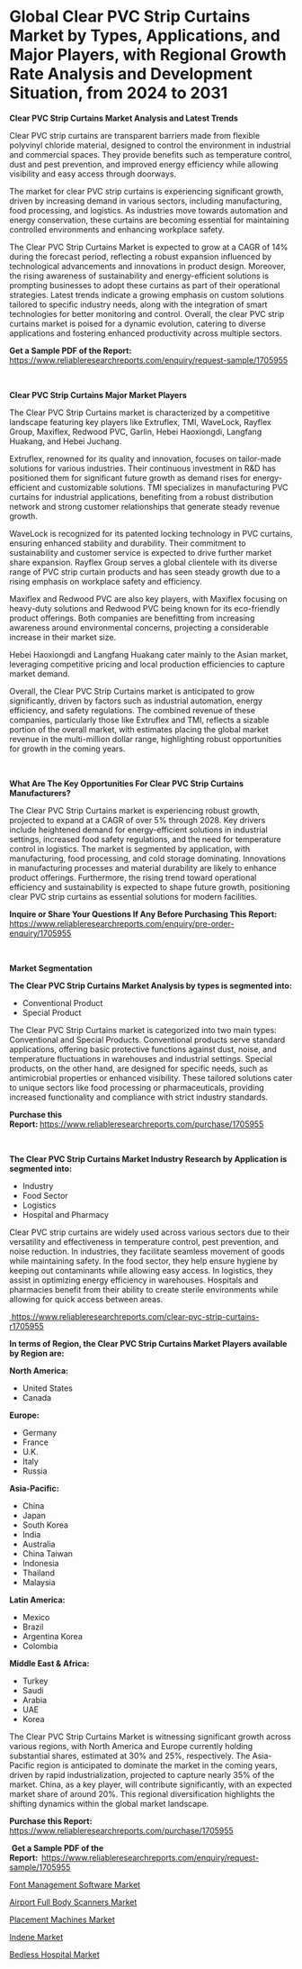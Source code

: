 <p><h1>Global Clear PVC Strip Curtains Market by Types, Applications, and Major Players, with Regional Growth Rate Analysis and Development Situation, from 2024 to 2031</h1></p><p><strong>Clear PVC Strip Curtains Market Analysis and Latest Trends</strong></p>
<p><p>Clear PVC strip curtains are transparent barriers made from flexible polyvinyl chloride material, designed to control the environment in industrial and commercial spaces. They provide benefits such as temperature control, dust and pest prevention, and improved energy efficiency while allowing visibility and easy access through doorways.</p><p>The market for clear PVC strip curtains is experiencing significant growth, driven by increasing demand in various sectors, including manufacturing, food processing, and logistics. As industries move towards automation and energy conservation, these curtains are becoming essential for maintaining controlled environments and enhancing workplace safety.</p><p>The Clear PVC Strip Curtains Market is expected to grow at a CAGR of 14% during the forecast period, reflecting a robust expansion influenced by technological advancements and innovations in product design. Moreover, the rising awareness of sustainability and energy-efficient solutions is prompting businesses to adopt these curtains as part of their operational strategies. Latest trends indicate a growing emphasis on custom solutions tailored to specific industry needs, along with the integration of smart technologies for better monitoring and control. Overall, the clear PVC strip curtains market is poised for a dynamic evolution, catering to diverse applications and fostering enhanced productivity across multiple sectors.</p></p>
<p><strong>Get a Sample PDF of the Report:&nbsp;</strong> <a href="https://www.reliableresearchreports.com/enquiry/request-sample/1705955?utm_campaign=13&utm_medium=2&utm_source=Github&utm_content=ia&utm_term=21102024&utm_id=clear-pvc-strip-curtains">https://www.reliableresearchreports.com/enquiry/request-sample/1705955</a></p>
<p>&nbsp;</p>
<p><strong>Clear PVC Strip Curtains Major Market Players</strong></p>
<p><p>The Clear PVC Strip Curtains market is characterized by a competitive landscape featuring key players like Extruflex, TMI, WaveLock, Rayflex Group, Maxiflex, Redwood PVC, Garlin, Hebei Haoxiongdi, Langfang Huakang, and Hebei Juchang. </p><p>Extruflex, renowned for its quality and innovation, focuses on tailor-made solutions for various industries. Their continuous investment in R&D has positioned them for significant future growth as demand rises for energy-efficient and customizable solutions. TMI specializes in manufacturing PVC curtains for industrial applications, benefiting from a robust distribution network and strong customer relationships that generate steady revenue growth.</p><p>WaveLock is recognized for its patented locking technology in PVC curtains, ensuring enhanced stability and durability. Their commitment to sustainability and customer service is expected to drive further market share expansion. Rayflex Group serves a global clientele with its diverse range of PVC strip curtain products and has seen steady growth due to a rising emphasis on workplace safety and efficiency.</p><p>Maxiflex and Redwood PVC are also key players, with Maxiflex focusing on heavy-duty solutions and Redwood PVC being known for its eco-friendly product offerings. Both companies are benefitting from increasing awareness around environmental concerns, projecting a considerable increase in their market size.</p><p>Hebei Haoxiongdi and Langfang Huakang cater mainly to the Asian market, leveraging competitive pricing and local production efficiencies to capture market demand.</p><p>Overall, the Clear PVC Strip Curtains market is anticipated to grow significantly, driven by factors such as industrial automation, energy efficiency, and safety regulations. The combined revenue of these companies, particularly those like Extruflex and TMI, reflects a sizable portion of the overall market, with estimates placing the global market revenue in the multi-million dollar range, highlighting robust opportunities for growth in the coming years.</p></p>
<p>&nbsp;</p>
<p><strong>What Are The Key Opportunities For Clear PVC Strip Curtains Manufacturers?</strong></p>
<p><p>The Clear PVC Strip Curtains market is experiencing robust growth, projected to expand at a CAGR of over 5% through 2028. Key drivers include heightened demand for energy-efficient solutions in industrial settings, increased food safety regulations, and the need for temperature control in logistics. The market is segmented by application, with manufacturing, food processing, and cold storage dominating. Innovations in manufacturing processes and material durability are likely to enhance product offerings. Furthermore, the rising trend toward operational efficiency and sustainability is expected to shape future growth, positioning clear PVC strip curtains as essential solutions for modern facilities.</p></p>
<p><strong>Inquire or Share Your Questions If Any Before Purchasing This Report:</strong> <a href="https://www.reliableresearchreports.com/enquiry/pre-order-enquiry/1705955?utm_campaign=13&utm_medium=2&utm_source=Github&utm_content=ia&utm_term=21102024&utm_id=clear-pvc-strip-curtains">https://www.reliableresearchreports.com/enquiry/pre-order-enquiry/1705955</a></p>
<p>&nbsp;</p>
<p><strong>Market Segmentation</strong></p>
<p><strong>The Clear PVC Strip Curtains Market Analysis by types is segmented into:</strong></p>
<p><ul><li>Conventional Product</li><li>Special Product</li></ul></p>
<p><p>The Clear PVC Strip Curtains market is categorized into two main types: Conventional and Special Products. Conventional products serve standard applications, offering basic protective functions against dust, noise, and temperature fluctuations in warehouses and industrial settings. Special products, on the other hand, are designed for specific needs, such as antimicrobial properties or enhanced visibility. These tailored solutions cater to unique sectors like food processing or pharmaceuticals, providing increased functionality and compliance with strict industry standards.</p></p>
<p><strong>Purchase this Report:&nbsp;</strong><a href="https://www.reliableresearchreports.com/purchase/1705955?utm_campaign=13&utm_medium=2&utm_source=Github&utm_content=ia&utm_term=21102024&utm_id=clear-pvc-strip-curtains">https://www.reliableresearchreports.com/purchase/1705955</a></p>
<p>&nbsp;</p>
<p><strong>The Clear PVC Strip Curtains Market Industry Research by Application is segmented into:</strong></p>
<p><ul><li>Industry</li><li>Food Sector</li><li>Logistics</li><li>Hospital and Pharmacy</li></ul></p>
<p><p>Clear PVC strip curtains are widely used across various sectors due to their versatility and effectiveness in temperature control, pest prevention, and noise reduction. In industries, they facilitate seamless movement of goods while maintaining safety. In the food sector, they help ensure hygiene by keeping out contaminants while allowing easy access. In logistics, they assist in optimizing energy efficiency in warehouses. Hospitals and pharmacies benefit from their ability to create sterile environments while allowing for quick access between areas.</p></p>
<p><a href="https://www.reliableresearchreports.com/clear-pvc-strip-curtains-r1705955?utm_campaign=13&utm_medium=2&utm_source=Github&utm_content=ia&utm_term=21102024&utm_id=clear-pvc-strip-curtains">&nbsp;https://www.reliableresearchreports.com/clear-pvc-strip-curtains-r1705955</a></p>
<p><strong>In terms of Region, the Clear PVC Strip Curtains Market Players available by Region are:</strong></p>
<p>
    <p> <strong> North America: </strong>
        <ul>
            <li>United States</li>
            <li>Canada</li>
        </ul>
        </p> 
    <p> <strong> Europe: </strong>
        <ul>
            <li>Germany</li>
            <li>France</li>
            <li>U.K.</li>
            <li>Italy</li>
            <li>Russia</li>
        </ul>
        </p> 
    <p> <strong> Asia-Pacific: </strong>
        <ul>
            <li>China</li>
            <li>Japan</li>
            <li>South Korea</li>
            <li>India</li>
            <li>Australia</li>
            <li>China Taiwan</li>
            <li>Indonesia</li>
            <li>Thailand</li>
            <li>Malaysia</li>
        </ul>
        </p> 
    <p> <strong> Latin America: </strong>
        <ul>
            <li>Mexico</li>
            <li>Brazil</li>
            <li>Argentina Korea</li>
            <li>Colombia</li>
        </ul>
        </p> 
    <p> <strong> Middle East & Africa: </strong>
        <ul>
            <li>Turkey</li>
            <li>Saudi</li>
            <li>Arabia</li>
            <li>UAE</li>
            <li>Korea</li>
        </ul>
    </p>
    </p>
<p><p>The Clear PVC Strip Curtains Market is witnessing significant growth across various regions, with North America and Europe currently holding substantial shares, estimated at 30% and 25%, respectively. The Asia-Pacific region is anticipated to dominate the market in the coming years, driven by rapid industrialization, projected to capture nearly 35% of the market. China, as a key player, will contribute significantly, with an expected market share of around 20%. This regional diversification highlights the shifting dynamics within the global market landscape.</p></p>
<p><strong>Purchase this Report: </strong><a href="https://www.reliableresearchreports.com/purchase/1705955?utm_campaign=13&utm_medium=2&utm_source=Github&utm_content=ia&utm_term=21102024&utm_id=clear-pvc-strip-curtains">https://www.reliableresearchreports.com/purchase/1705955</a></p>
<p>&nbsp;<strong>Get a Sample PDF of the Report:&nbsp;&nbsp;</strong><a href="https://www.reliableresearchreports.com/enquiry/request-sample/1705955?utm_campaign=13&utm_medium=2&utm_source=Github&utm_content=ia&utm_term=21102024&utm_id=clear-pvc-strip-curtains">https://www.reliableresearchreports.com/enquiry/request-sample/1705955</a></p>
<p><strong></strong></p>
<p><p><a href="https://github.com/pinesamshigoz/Market-Research-Report-List-1/blob/main/font-management-software-market.md?utm_campaign=13&utm_medium=2&utm_source=Github&utm_content=ia&utm_term=21102024&utm_id=clear-pvc-strip-curtains">Font Management Software Market</a></p><p><a href="https://issuu.com/reportprime-2/docs/airport-full-body-scanners-market-s_e93d1e5876d577?utm_campaign=13&utm_medium=2&utm_source=Github&utm_content=ia&utm_term=21102024&utm_id=clear-pvc-strip-curtains">Airport Full Body Scanners Market</a></p><p><a href="https://issuu.com/reportprime-2/docs/placement-machines-market-size-2030_48afd141e2ff10?utm_campaign=13&utm_medium=2&utm_source=Github&utm_content=ia&utm_term=21102024&utm_id=clear-pvc-strip-curtains">Placement Machines Market</a></p><p><a href="https://medium.com/@rosenahom6zhu/indene-market-a-global-and-regional-analysis-focus-on-region-country-level-analysis-and-082c8c5e7c06?utm_campaign=13&utm_medium=2&utm_source=Github&utm_content=ia&utm_term=21102024&utm_id=clear-pvc-strip-curtains">Indene Market</a></p><p><a href="https://www.linkedin.com/pulse/bedless-hospital-market-evolution-global-trends-regional-s1mtc?utm_campaign=13&utm_medium=2&utm_source=Github&utm_content=ia&utm_term=21102024&utm_id=clear-pvc-strip-curtains">Bedless Hospital Market</a></p></p>